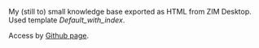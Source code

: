 My (still to) small knowledge base exported as HTML from ZIM Desktop. Used template *Default_with_index*.

Access by [Github page](https://anladmin.github.io/KnowledgeBase-ZIM-HTML/Concepts.html).